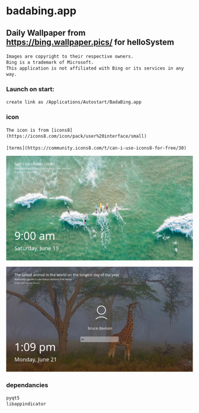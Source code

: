# badabing.app

## Daily Wallpaper from https://bing.wallpaper.pics/ for helloSystem

    Images are copyright to their respective owners. 
    Bing is a trademark of Microsoft. 
    This application is not affiliated with Bing or its services in any way.

### Launch on start:
    create link as /Applications/Autostart/BadaBing.app


### icon

    The icon is from [icons8](https://icons8.com/icon/pack/user%20interface/small)

    [terms](https://community.icons8.com/t/can-i-use-icons8-for-free/30)




![Screenshot](https://raw.githubusercontent.com/darkoverlordofdata/BadaBing.app/main/assets/locked.png "Screen Locked")

![Screenshot](https://raw.githubusercontent.com/darkoverlordofdata/BadaBing.app/main/assets/authorize.png "Enter PIN")

### dependancies

    pyqt5
    libappindicator

